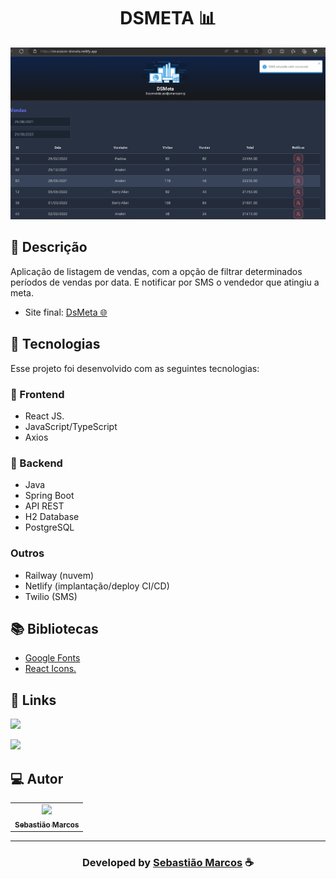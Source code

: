 
<h1 align="center">
  DSMETA 📊
</h1>
<p style="text-align: center">

  [![Resultado final do projeto](/frontend/src/assets/img/dsmeta.png)](https://streamable.com/e/sdfc59)
</p>

## 📝 Descrição

Aplicação de listagem de vendas, com a opção de filtrar determinados períodos de vendas por data. E notificar por SMS o vendedor que atingiu a meta. 

- Site final: [DsMeta 🌐](https://smarcosm-dsmeta.netlify.app/)

## 🚀 Tecnologias

Esse projeto foi desenvolvido com as seguintes tecnologias:

### 🎨 Frontend

- React JS.
- JavaScript/TypeScript
- Axios

### 💾 Backend

- Java
- Spring Boot
- API REST
- H2 Database
- PostgreSQL

### Outros

- Railway (nuvem)
- Netlify (implantação/deploy CI/CD)
- Twilio (SMS)

## 📚 Bibliotecas

- [Google Fonts](https://fonts.google.com/)
- [React Icons.](https://react-icons.github.io/react-icons/)

## 🔗 Links

<p> 
  <a href="https://www.linkedin.com/in/smarcosm" alt="Linkedin">
    <img src="https://img.shields.io/badge/-Linkedin-0A66C2?style=for-the-badge&logo=Linkedin&logoColor=FFFFFF&link=https://www.linkedin.com/in/smarcosm"/> 
  </a> 

   <a href = "mailto:sebastiaomarcos49@gmail.com"><img src="https://img.shields.io/badge/-Gmail-%23333?style=for-the-badge&logo=gmail&logoColor=white" target="_blank"></a>
 </p>
 
## 💻 Autor<br>
<table>
  <tr>
    <td style="text-align: center">
      <a href="https://github.com/smarcosm">
        <img src="https://avatars.githubusercontent.com/u/75336824?v=4" width="100px;" /><br>
        <sub>
          <b>Sebastião Marcos</b>
        </sub>
      </a>
    </td>
  </tr>
</table>

---

  <h3 align="center"> Developed by <a href="https://www.linkedin.com/in/smarcosm/">Sebastião Marcos</a> ☕</h3>
